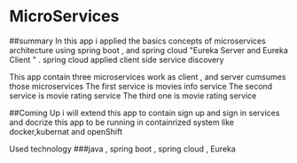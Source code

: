 # MicroServices
##summary
In this app i applied the basics concepts of microservices architecture 
using spring boot , and spring cloud "Eureka Server and Eureka Client " .
spring cloud applied client side service discovery 

This  app contain three microservices work as client , and server cumsumes those microservices 
The first service is movies info service
The second service is movie rating service
The third one is movie rating service 

##Coming Up
i will extend this app to contain sign up and sign in services
and docrize this app to be running in containrized system like docker,kubernat and openShift

Used technology
###java , spring boot , spring cloud , Eureka
